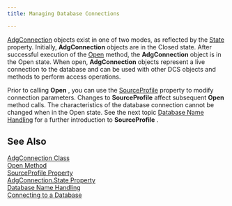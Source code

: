```yaml
---
title: Managing Database Connections

---
```


[AdgConnection](adg-connection-class.html) objects exist in one of two modes, as reflected by the [State](adg-connection-class-state-property.html) property. Initially, <span> **AdgConnection** </span> objects are in the <span>Closed</span> state. After successful execution of the [ Open](adg-connection-class-open-method.html) method, the **AdgConnection** object is in the <span>Open</span> state. When open, <span> **AdgConnection** </span> objects represent a live connection to the database and can be used with other DCS objects and methods to perform access operations.

Prior to calling <span> **Open** </span>, you can use the [ SourceProfile](adg-connection-class-source-profile-property.html) property to modify connection parameters. Changes to <span> **SourceProfile** </span> affect subsequent <span> **Open** </span> method calls. The characteristics of the database connection cannot be changed when in the Open state. See the next topic [ Database Name Handling](database-name-handling.html) for a further introduction to <span> **SourceProfile** </span>.
## See Also


[AdgConnection Class](adg-connection-class.html)
      <br />
[Open Method](adg-connection-class-open-method.html)
      <br />
[SourceProfile Property](adg-connection-class-source-profile-property.html)
      <br />
[AdgConnection.State Property](adg-connection-class-state-property.html)
      <br />
[Database Name Handling](database-name-handling.html)
      <br />
[Connecting to a Database](connectingtoa-database-main.html)


